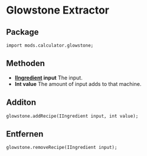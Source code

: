 # Glowstone Extractor

## Package
```zenscript
import mods.calculator.glowstone;
```

## Methoden

- **[IIngredient](/Vanilla/Variable_Types/IIngredient/) input** The input.
- **Int value** The amount of input adds to that machine.


## Additon
```zenscript
glowstone.addRecipe(IIngredient input, int value);
```

## Entfernen
```zenscript
glowstone.removeRecipe(IIngredient input);
```
